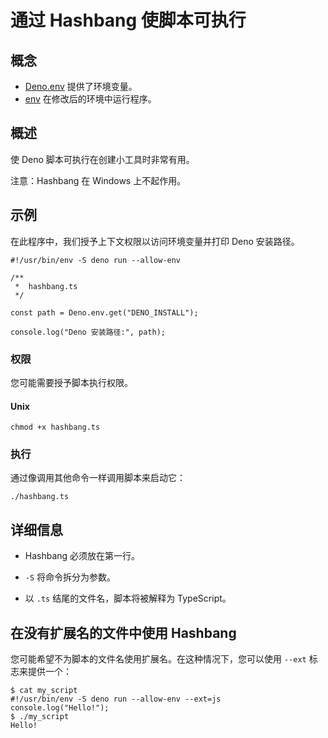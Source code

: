 # 通过 Hashbang 使脚本可执行

## 概念

- [Deno.env] 提供了环境变量。
- [env] 在修改后的环境中运行程序。

## 概述

使 Deno 脚本可执行在创建小工具时非常有用。

注意：Hashbang 在 Windows 上不起作用。

## 示例

在此程序中，我们授予上下文权限以访问环境变量并打印 Deno 安装路径。

```ts, ignore
#!/usr/bin/env -S deno run --allow-env

/**
 *  hashbang.ts
 */

const path = Deno.env.get("DENO_INSTALL");

console.log("Deno 安装路径:", path);
```

### 权限

您可能需要授予脚本执行权限。

#### Unix

```shell
chmod +x hashbang.ts
```

### 执行

通过像调用其他命令一样调用脚本来启动它：

```shell
./hashbang.ts
```

## 详细信息

- Hashbang 必须放在第一行。

- `-S` 将命令拆分为参数。

- 以 `.ts` 结尾的文件名，脚本将被解释为 TypeScript。

## 在没有扩展名的文件中使用 Hashbang

您可能希望不为脚本的文件名使用扩展名。在这种情况下，您可以使用 `--ext`
标志来提供一个：

```shell, ignore
$ cat my_script
#!/usr/bin/env -S deno run --allow-env --ext=js
console.log("Hello!");
$ ./my_script
Hello!
```

[Deno.env]: https://deno.land/api?s=Deno.env
[env]: https://www.man7.org/linux/man-pages/man1/env.1.html
